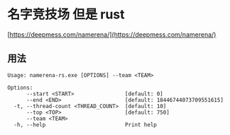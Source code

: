 # 名字竞技场 但是 rust

[https://deepmess.com/namerena/](https://deepmess.com/namerena/)

## 用法

```text
Usage: namerena-rs.exe [OPTIONS] --team <TEAM>

Options:
      --start <START>                [default: 0]
      --end <END>                    [default: 18446744073709551615]
  -t, --thread-count <THREAD_COUNT>  [default: 10]
      --top <TOP>                    [default: 750]
      --team <TEAM>
  -h, --help                         Print help
```
